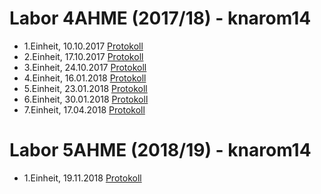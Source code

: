 # Labor 4AHME (2017/18) - knarom14

* 1.Einheit, 10.10.2017 [Protokoll](https://github.com/HTLMechatronics/m14-la1-sx/blob/knarom14/Protokolle/Protokoll_10-10-17.md)
* 2.Einheit, 17.10.2017 [Protokoll](https://github.com/HTLMechatronics/m14-la1-sx/blob/knarom14/Protokolle/Protokoll_17-10-17.md)
* 3.Einheit, 24.10.2017 [Protokoll](https://github.com/HTLMechatronics/m14-la1-sx/blob/knarom14/Protokolle/Protokoll_24-10-17.md)
* 4.Einheit, 16.01.2018 [Protokoll](https://github.com/HTLMechatronics/m14-la1-sx/blob/knarom14/Protokolle/Protokoll_16-01-18.md)
* 5.Einheit, 23.01.2018 [Protokoll](https://github.com/HTLMechatronics/m14-la1-sx/blob/knarom14/Protokolle/Protokoll_23-01-18.md)
* 6.Einheit, 30.01.2018 [Protokoll](https://github.com/HTLMechatronics/m14-la1-sx/blob/knarom14/Protokolle/Protokoll_30-01-18.md)
* 7.Einheit, 17.04.2018 [Protokoll](https://github.com/HTLMechatronics/m14-la1-sx/blob/knarom14/Protokolle/Protokoll_17-04-18.md)

# Labor 5AHME (2018/19) - knarom14

* 1.Einheit, 19.11.2018 [Protokoll](https://github.com/HTLMechatronics/m14-la1-sx/new/knarom14/Protokolle/protokoll_g1_knarom14_2018.md)
